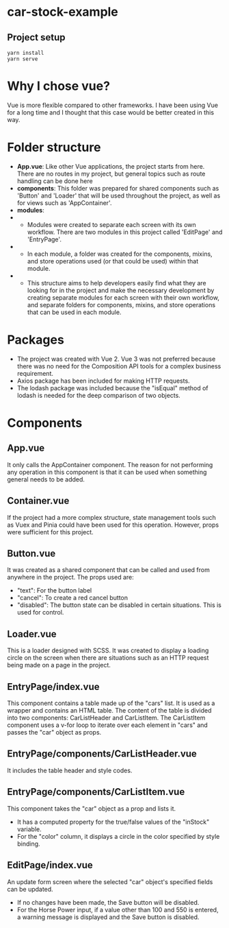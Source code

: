 # car-stock-example

  

## Project setup
```
yarn install
yarn serve
```
# Why I chose vue?
Vue is more flexible compared to other frameworks. I have been using Vue for a long time and I thought that this case would be better created in this way.

# Folder structure

 - **App.vue**: Like other Vue applications, the project starts from here. There are no routes in my project, but general topics such as route handling can be done here
 - **components**: This folder was prepared for shared components such as 'Button' and 'Loader' that will be used throughout the project, as well as for views such as 'AppContainer'.
 - **modules**:  
 - - Modules were created to separate each screen with its own workflow. There are two modules in this project called 'EditPage' and 'EntryPage'.
 - - In each module, a folder was created for the components, mixins, and store operations used (or that could be used) within that module.
 - - This structure aims to help developers easily find what they are looking for in the project and make the necessary development by creating separate modules for each screen with their own workflow, and separate folders for components, mixins, and store operations that can be used in each module.

# Packages

- The project was created with Vue 2. Vue 3 was not preferred because there was no need for the Composition API tools for a complex business requirement.
- Axios package has been included for making HTTP requests.
- The lodash package was included because the "isEqual" method of lodash is needed for the deep comparison of two objects.

# Components
## App.vue
It only calls the AppContainer component. The reason for not performing any operation in this component is that it can be used when something general needs to be added.

## Container.vue
If the project had a more complex structure, state management tools such as Vuex and Pinia could have been used for this operation. However, props were sufficient for this project.

## Button.vue
It was created as a shared component that can be called and used from anywhere in the project. The props used are:
-   "text": For the button label
-   "cancel": To create a red cancel button
-   "disabled": The button state can be disabled in certain situations. This is used for control.

## Loader.vue
This is a loader designed with SCSS. It was created to display a loading circle on the screen when there are situations such as an HTTP request being made on a page in the project.

## EntryPage/index.vue
This component contains a table made up of the "cars" list.
It is used as a wrapper and contains an HTML table. The content of the table is divided into two components: CarListHeader and CarListItem. 	  The CarListItem component uses a v-for loop to iterate over each element in "cars" and passes the "car" object as props.

## EntryPage/components/CarListHeader.vue
It includes the table header and style codes.

## EntryPage/components/CarListItem.vue
This component takes the "car" object as a prop and lists it.
-   It has a computed property for the true/false values of the "inStock" variable.
-   For the "color" column, it displays a circle in the color specified by style binding.

## EditPage/index.vue
An update form screen where the selected "car" object's specified fields can be updated.

-   If no changes have been made, the Save button will be disabled.
-   For the Horse Power input, if a value other than 100 and 550 is entered, a warning message is displayed and the Save button is disabled.